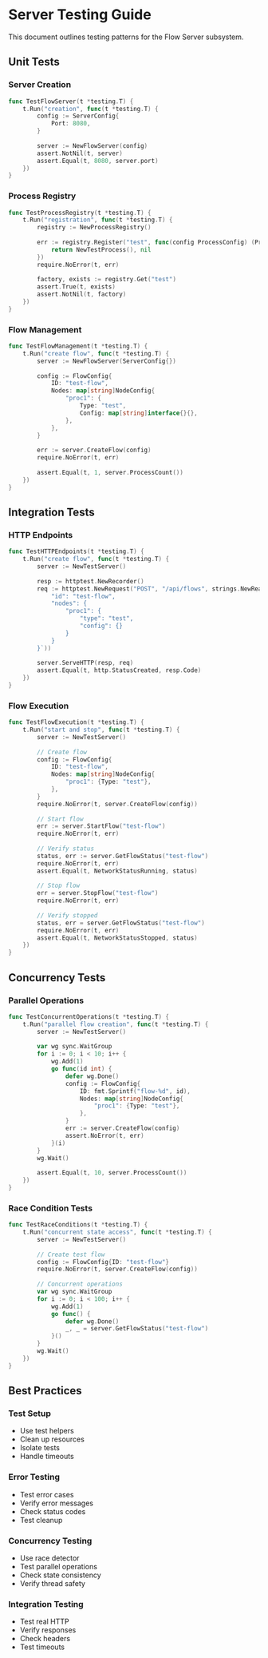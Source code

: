 # Server Testing Guide

This document outlines testing patterns for the Flow Server subsystem.

## Unit Tests

### Server Creation
```go
func TestFlowServer(t *testing.T) {
    t.Run("creation", func(t *testing.T) {
        config := ServerConfig{
            Port: 8080,
        }
        
        server := NewFlowServer(config)
        assert.NotNil(t, server)
        assert.Equal(t, 8080, server.port)
    })
}
```

### Process Registry
```go
func TestProcessRegistry(t *testing.T) {
    t.Run("registration", func(t *testing.T) {
        registry := NewProcessRegistry()
        
        err := registry.Register("test", func(config ProcessConfig) (Process, error) {
            return NewTestProcess(), nil
        })
        require.NoError(t, err)
        
        factory, exists := registry.Get("test")
        assert.True(t, exists)
        assert.NotNil(t, factory)
    })
}
```

### Flow Management
```go
func TestFlowManagement(t *testing.T) {
    t.Run("create flow", func(t *testing.T) {
        server := NewFlowServer(ServerConfig{})
        
        config := FlowConfig{
            ID: "test-flow",
            Nodes: map[string]NodeConfig{
                "proc1": {
                    Type: "test",
                    Config: map[string]interface{}{},
                },
            },
        }
        
        err := server.CreateFlow(config)
        require.NoError(t, err)
        
        assert.Equal(t, 1, server.ProcessCount())
    })
}
```

## Integration Tests

### HTTP Endpoints
```go
func TestHTTPEndpoints(t *testing.T) {
    t.Run("create flow", func(t *testing.T) {
        server := NewTestServer()
        
        resp := httptest.NewRecorder()
        req := httptest.NewRequest("POST", "/api/flows", strings.NewReader(`{
            "id": "test-flow",
            "nodes": {
                "proc1": {
                    "type": "test",
                    "config": {}
                }
            }
        }`))
        
        server.ServeHTTP(resp, req)
        assert.Equal(t, http.StatusCreated, resp.Code)
    })
}
```

### Flow Execution
```go
func TestFlowExecution(t *testing.T) {
    t.Run("start and stop", func(t *testing.T) {
        server := NewTestServer()
        
        // Create flow
        config := FlowConfig{
            ID: "test-flow",
            Nodes: map[string]NodeConfig{
                "proc1": {Type: "test"},
            },
        }
        require.NoError(t, server.CreateFlow(config))
        
        // Start flow
        err := server.StartFlow("test-flow")
        require.NoError(t, err)
        
        // Verify status
        status, err := server.GetFlowStatus("test-flow")
        require.NoError(t, err)
        assert.Equal(t, NetworkStatusRunning, status)
        
        // Stop flow
        err = server.StopFlow("test-flow")
        require.NoError(t, err)
        
        // Verify stopped
        status, err = server.GetFlowStatus("test-flow")
        require.NoError(t, err)
        assert.Equal(t, NetworkStatusStopped, status)
    })
}
```

## Concurrency Tests

### Parallel Operations
```go
func TestConcurrentOperations(t *testing.T) {
    t.Run("parallel flow creation", func(t *testing.T) {
        server := NewTestServer()
        
        var wg sync.WaitGroup
        for i := 0; i < 10; i++ {
            wg.Add(1)
            go func(id int) {
                defer wg.Done()
                config := FlowConfig{
                    ID: fmt.Sprintf("flow-%d", id),
                    Nodes: map[string]NodeConfig{
                        "proc1": {Type: "test"},
                    },
                }
                err := server.CreateFlow(config)
                assert.NoError(t, err)
            }(i)
        }
        wg.Wait()
        
        assert.Equal(t, 10, server.ProcessCount())
    })
}
```

### Race Condition Tests
```go
func TestRaceConditions(t *testing.T) {
    t.Run("concurrent state access", func(t *testing.T) {
        server := NewTestServer()
        
        // Create test flow
        config := FlowConfig{ID: "test-flow"}
        require.NoError(t, server.CreateFlow(config))
        
        // Concurrent operations
        var wg sync.WaitGroup
        for i := 0; i < 100; i++ {
            wg.Add(1)
            go func() {
                defer wg.Done()
                _, _ = server.GetFlowStatus("test-flow")
            }()
        }
        wg.Wait()
    })
}
```

## Best Practices

### Test Setup
- Use test helpers
- Clean up resources
- Isolate tests
- Handle timeouts

### Error Testing
- Test error cases
- Verify error messages
- Check status codes
- Test cleanup

### Concurrency Testing
- Use race detector
- Test parallel operations
- Check state consistency
- Verify thread safety

### Integration Testing
- Test real HTTP
- Verify responses
- Check headers
- Test timeouts 